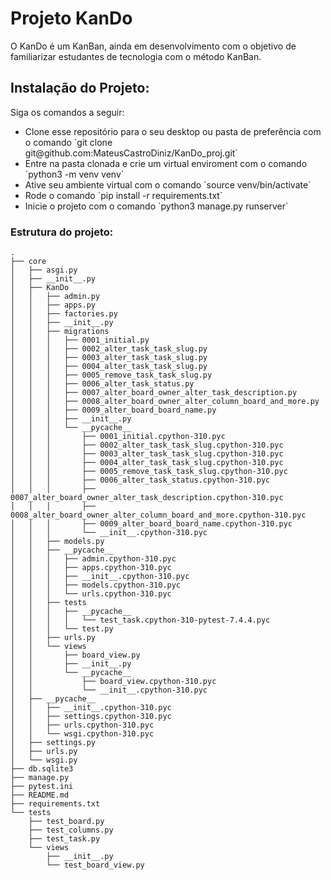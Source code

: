 # Projeto KanDo
O KanDo é um KanBan, ainda em desenvolvimento com o objetivo de familiarizar estudantes de tecnologia com o método KanBan.

## Instalação do Projeto:
Siga os comandos a seguir:

<ul>
    <li>Clone esse repositório para o seu desktop ou pasta de preferência com o comando `git clone git@github.com:MateusCastroDiniz/KanDo_proj.git` </li>
    <li>Entre na pasta clonada e crie um virtual enviroment com o comando `python3 -m venv venv`</li>
    <li>Ative seu ambiente virtual com o comando `source venv/bin/activate`</li>
    <li>Rode o comando `pip install -r requirements.txt`</li>
    <li>Inicie o projeto com o comando `python3 manage.py runserver`</li>
</ul>

### Estrutura do projeto:
```commandline
.
├── core
│   ├── asgi.py
│   ├── __init__.py
│   ├── KanDo
│   │   ├── admin.py
│   │   ├── apps.py
│   │   ├── factories.py
│   │   ├── __init__.py
│   │   ├── migrations
│   │   │   ├── 0001_initial.py
│   │   │   ├── 0002_alter_task_task_slug.py
│   │   │   ├── 0003_alter_task_task_slug.py
│   │   │   ├── 0004_alter_task_task_slug.py
│   │   │   ├── 0005_remove_task_task_slug.py
│   │   │   ├── 0006_alter_task_status.py
│   │   │   ├── 0007_alter_board_owner_alter_task_description.py
│   │   │   ├── 0008_alter_board_owner_alter_column_board_and_more.py
│   │   │   ├── 0009_alter_board_board_name.py
│   │   │   ├── __init__.py
│   │   │   └── __pycache__
│   │   │       ├── 0001_initial.cpython-310.pyc
│   │   │       ├── 0002_alter_task_task_slug.cpython-310.pyc
│   │   │       ├── 0003_alter_task_task_slug.cpython-310.pyc
│   │   │       ├── 0004_alter_task_task_slug.cpython-310.pyc
│   │   │       ├── 0005_remove_task_task_slug.cpython-310.pyc
│   │   │       ├── 0006_alter_task_status.cpython-310.pyc
│   │   │       ├── 0007_alter_board_owner_alter_task_description.cpython-310.pyc
│   │   │       ├── 0008_alter_board_owner_alter_column_board_and_more.cpython-310.pyc
│   │   │       ├── 0009_alter_board_board_name.cpython-310.pyc
│   │   │       └── __init__.cpython-310.pyc
│   │   ├── models.py
│   │   ├── __pycache__
│   │   │   ├── admin.cpython-310.pyc
│   │   │   ├── apps.cpython-310.pyc
│   │   │   ├── __init__.cpython-310.pyc
│   │   │   ├── models.cpython-310.pyc
│   │   │   └── urls.cpython-310.pyc
│   │   ├── tests
│   │   │   ├── __pycache__
│   │   │   │   └── test_task.cpython-310-pytest-7.4.4.pyc
│   │   │   └── test.py
│   │   ├── urls.py
│   │   └── views
│   │       ├── board_view.py
│   │       ├── __init__.py
│   │       └── __pycache__
│   │           ├── board_view.cpython-310.pyc
│   │           └── __init__.cpython-310.pyc
│   ├── __pycache__
│   │   ├── __init__.cpython-310.pyc
│   │   ├── settings.cpython-310.pyc
│   │   ├── urls.cpython-310.pyc
│   │   └── wsgi.cpython-310.pyc
│   ├── settings.py
│   ├── urls.py
│   └── wsgi.py
├── db.sqlite3
├── manage.py
├── pytest.ini
├── README.md
├── requirements.txt
└── tests
    ├── test_board.py
    ├── test_columns.py
    ├── test_task.py
    └── views
        ├── __init__.py
        └── test_board_view.py



```